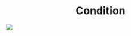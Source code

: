 <h1 align="center"> Condition </h1>
<img src="https://user-images.githubusercontent.com/25712677/57192987-ab74df80-6eda-11e9-9fb3-3ca90449f2fb.png" style="max-width:100%;">
